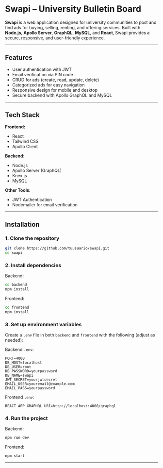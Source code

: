 # Swapi – University Bulletin Board

**Swapi** is a web application designed for university communities to post and find ads for buying, selling, renting, and offering services.
Built with **Node.js**, **Apollo Server**, **GraphQL**, **MySQL**, and **React**, Swapi provides a secure, responsive, and user-friendly experience.

---

## Features

* User authentication with JWT
* Email verification via PIN code
* CRUD for ads (create, read, update, delete)
* Categorized ads for easy navigation
* Responsive design for mobile and desktop
* Secure backend with Apollo GraphQL and MySQL

---

## Tech Stack

**Frontend:**

* React
* Tailwind CSS
* Apollo Client

**Backend:**

* Node.js
* Apollo Server (GraphQL)
* Knex.js
* MySQL

**Other Tools:**

* JWT Authentication
* Nodemailer for email verification

---

## Installation

### 1. Clone the repository

```bash
git clone https://github.com/tuusuario/swapi.git
cd swapi
```

### 2. Install dependencies

Backend:

```bash
cd backend
npm install
```

Frontend:

```bash
cd frontend
npm install
```

### 3. Set up environment variables

Create a `.env` file in both `backend` and `frontend` with the following (adjust as needed):

Backend `.env`:

```
PORT=4000
DB_HOST=localhost
DB_USER=root
DB_PASSWORD=yourpassword
DB_NAME=swapi
JWT_SECRET=yourjwtsecret
EMAIL_USER=youremail@example.com
EMAIL_PASS=yourpassword
```

Frontend `.env`:

```
REACT_APP_GRAPHQL_URI=http://localhost:4000/graphql
```

### 4. Run the project

Backend:

```bash
npm run dev
```

Frontend:

```bash
npm start
```

---
